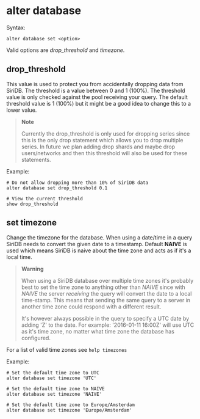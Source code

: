 alter database
==============

Syntax:

	alter database set <option>
	
Valid options are *drop_threshold* and *timezone*.

drop_threshold
--------------
This value is used to protect you from accidentally dropping data from SiriDB.
The threshold is a value between 0 and 1 (100%). The threshold value is only
checked against the pool receiving your query. The default threshold value is
1 (100%) but it might be a good idea to change this to a lower value.

>**Note**
>
>Currently the drop_threshold is only used for dropping series since this is
>the only drop statement which allows you to drop multiple series. In 
>future we plan adding drop shards and maybe drop users/networks and then 
>this threshold will also be used for these statements.
 
Example:
	
	# Do not allow dropping more than 10% of SiriDB data
	alter database set drop_threshold 0.1
	
	# View the current threshold
	show drop_threshold
	
set timezone
------------
Change the timezone for the database. When using a date/time in a query SiriDB
needs to convert the given date to a timestamp. Default **NAIVE** is used which
means SiriDB is naive about the time zone and acts as if it's a local time.

>**Warning**
>
>When using a SiriDB database over multiple time zones it's probably best to
>set the time zone to anything other than *NAIVE* since with *NAIVE* the server
>*receiving* the query will convert the date to a local time-stamp. This means that 
>sending the same query to a server in another time zone could respond with 
>a different result.
>
>It's however always possible in the query to specify
>a UTC date by adding 'Z' to the date. For example: '2016-01-11 16:00Z' will 
>use UTC as it's time zone, no matter what time zone the database has configured.

For a list of valid time zones see `help timezones`

Example:

	# Set the default time zone to UTC
	alter database set timezone 'UTC'
	
	# Set the default time zone to NAIVE
	alter database set timezone 'NAIVE'
	
	# Set the default time zone to Europe/Amsterdam
	alter database set timezone 'Europe/Amsterdam'  
